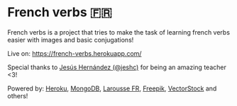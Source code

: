 # French verbs 🇫🇷

French verbs is a project that tries to make the task of learning french verbs easier with images and basic conjugations!

Live on:  https://french-verbs.herokuapp.com/

Special thanks to [Jesús Hernández (@jeshc)](https://github.com/jeshc) for being an amazing teacher <3!

Powered by: [Heroku](www.heroku.com), [MongoDB](https://www.mongodb.com/), [Larousse FR](https://www.larousse.fr/), [Freepik](https://www.freepik.com/), [VectorStock](https://www.vectorstock.com/) and others! 
